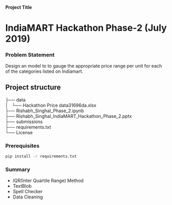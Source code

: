 

#### Project Title

# IndiaMART Hackathon Phase-2 (July 2019)

### Problem Statement
Design an model to to gauge the appropriate price range per unit for each of the categories listed on Indiamart.

## Project structure
├── data\
│   └── Hackathon Price data31696da.xlsx\
├── Rishabh_Singhal_Phase_2.ipynb\
├── Rishabh_Singhal_IndiaMART_Hackathon_Phase_2.pptx\
├── submissions\
├── requirements.txt\
└── License

### Prerequisites

```bash
pip install -r requirements.txt
```
### Summary
 
- IQR(Inter Quartile Range) Method
- TextBlob
- Spell Checker
- Data Cleaning
